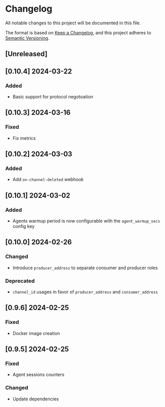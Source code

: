 # Changelog
All notable changes to this project will be documented in this file.

The format is based on [Keep a Changelog](https://keepachangelog.com/en/1.0.0/),
and this project adheres to [Semantic Versioning](https://semver.org/spec/v2.0.0.html).

## [Unreleased]

## [0.10.4] 2024-03-22
### Added
- Basic support for protocol negotoation

## [0.10.3] 2024-03-16
### Fixed
- Fix metrics

## [0.10.2] 2024-03-03
### Added
- Add `on-channel-deleted` webhook

## [0.10.1] 2024-03-02
### Added
- Agents warmup period is now configurable with the `agent_warmup_secs` config key

## [0.10.0] 2024-02-26
### Changed
- Introduce `producer_address` to separate consumer and producer roles

### Deprecated
- `channel_id` usages in favor of `producer_address` and `consumer_address`

## [0.9.6] 2024-02-25
### Fixed
- Docker image creation

## [0.9.5] 2024-02-25
### Fixed
- Agent sessions counters

### Changed
- Update dependencies